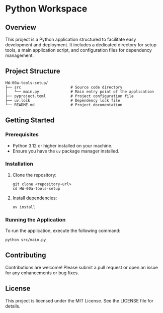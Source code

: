 # Python Workspace

## Overview

This project is a Python application structured to facilitate easy development and deployment. It includes a dedicated directory for setup tools, a main application script, and configuration files for dependency management.

## Project Structure

```
HW-00a-tools-setup/
├── src                      # Source code directory
│   └── main.py              # Main entry point of the application
├── pyproject.toml           # Project configuration file
├── uv.lock                  # Dependency lock file
└── README.md                # Project documentation
```

## Getting Started

### Prerequisites

- Python 3.12 or higher installed on your machine.
- Ensure you have the `uv` package manager installed.

### Installation

1. Clone the repository:

   ```
   git clone <repository-url>
   cd HW-00a-tools-setup
   ```
2. Install dependencies:
   ```
   uv install
   ```

### Running the Application

To run the application, execute the following command:
```
python src/main.py
```

## Contributing

Contributions are welcome! Please submit a pull request or open an issue for any enhancements or bug fixes.

## License

This project is licensed under the MIT License. See the LICENSE file for details.